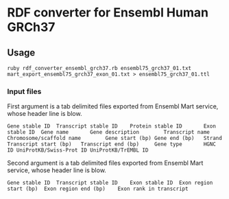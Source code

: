 # RDF converter for Ensembl Human GRCh37

## Usage

    ruby rdf_converter_ensembl_grch37.rb ensembl75_grch37_01.txt mart_export_ensembl75_grch37_exon_01.txt > ensembl75_grch37_01.ttl

### Input files

First argument is a tab delimited files exported from Ensembl Mart service, whose header line is blow.

    Gene stable ID  Transcript stable ID    Protein stable ID       Exon stable ID  Gene name       Gene description        Transcript name Chromosome/scaffold name        Gene start (bp) Gene end (bp)   Strand  Transcript start (bp)   Transcript end (bp)     Gene type       HGNC ID UniProtKB/Swiss-Prot ID UniProtKB/TrEMBL ID


Second argument is a tab delimited files exported from Ensembl Mart service, whose header line is blow.

    Gene stable ID  Transcript stable ID    Exon stable ID  Exon region start (bp)  Exon region end (bp)    Exon rank in transcript

